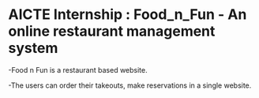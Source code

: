 # AICTE Internship : Food_n_Fun - An online restaurant management system

-Food n Fun is a restaurant based website.

-The users can order their takeouts, make reservations in a single website.

